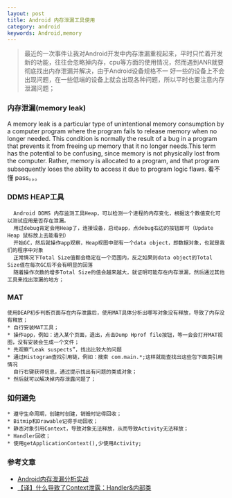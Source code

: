 ```yaml
---
layout: post
title: Android 内存泄漏工具使用
category: android
keywords: Android,memory
---
```


> 最近的一次事件让我对Android开发中内存泄漏重视起来，平时只忙着开发新的功能，往往会忽略掉内存，cpu等方面的使用情况，然而遇到ANR就要彻底找出内存泄漏并解决，由于Android设备规格不一
好一些的设备上不会出现问题，在一些低端的设备上就会出现各种问题，所以平时也要注意内存泄漏问题；

### 内存泄漏(memory leak)

A memory leak is a particular type of unintentional memory consumption by a computer program where the program fails to release memory when no longer needed. This condition is normally the result of a bug in a program that prevents it from freeing up memory that it no longer needs.This term has the potential to be confusing, since memory is not physically lost from the computer. Rather, memory is allocated to a program, and that program subsequently loses the ability to access it due to program logic flaws. 
看不懂 pass。。。

### DDMS HEAP工具

      Android DDMS 内存监测工具Heap，可以检测一个进程的内存变化，根据这个数值变化可以测试应用是否存在泄漏。
      用过debug肯定会用Heap了，连接设备，启动app，点debug右边的按钮即可（Update Heap 鼠标放上去能看到）
      开始GC，然后就操作app观察，Heap视图中部有一个data object，即数据对象，也就是我们的程序中对象
      正常情况下Total Size值都会稳定在一个范围内，反之如果则data object的Total Size值在每次GC后不会有明显的回落
      随着操作次数的增多Total Size的值会越来越大，就证明可能存在内存泄漏，然后通过其他工具来找出泄漏的地方；

### MAT
    
    使用DEAP初步判断页面存在内存泄露后，使用MAT具体分析出哪写对象没有释放，导致了内存没有释放；
    * 自行安装MAT工具；
    * 操作app，例如：进入某个页面，退出，点击Dump Hprof file按钮，等一会会打开MAT视图，没有安装会生成一个文件；
    * 先观察“Leak suspects”，找出比较大的问题
    * 通过Histogram查找引用链，例如：搜索 com.main.*;这样就能查找出这些包下面类引用情况
      自行右键获得信息，通过提示找出有问题的类或对象；
    * 然后就可以解决掉内存泄露问题了；

### 如何避免

    * 遵守生命周期，创建时创建，销毁时记得回收；
    * Bitmip和Drawable记得手动回收；
    * 静态对象引用Context，导致对象无法释放，从而导致Activity无法释放；
    * Handler回收；
    * 使用getApplicationContext(),少使用Activity;

### 参考文章

* [Android内存泄漏分析实战](http://my.oschina.net/u/2285044/blog/471027#OSC_h3_8)
* [【译】什么导致了Context泄露：Handler&内部类](http://www.cnblogs.com/kissazi2/p/4121852.html)
